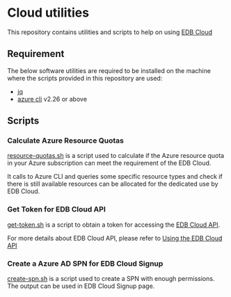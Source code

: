# Cloud utilities

This repository contains utilities and scripts to help on using [EDB Cloud][1]

## Requirement

The below software utilities are required to be installed on the machine
where the scripts provided in this repository are used:

- [jq][3]
- [azure cli][4] v2.26 or above

## Scripts

### Calculate Azure Resource Quotas

[resource-quotas.sh](./azure/resource-quotas.sh) is a script used to calculate
if the Azure resource quota in your Azure subscription can meet the requirement
of the EDB Cloud.

It calls to Azure CLI and queries some specific resource types and check if there is
still available resources can be allocated for the dedicated use by EDB Cloud.

### Get Token for EDB Cloud API

[get-token.sh](./api/get-token.sh) is a script to obtain a token for accessing
the [EDB Cloud API][2].

For more details about EDB Cloud API, please refer to [Using the EDB Cloud API][5]

### Create a Azure AD SPN for EDB Cloud Signup

[create-spn.sh](./azure/create-spn.sh) is a script used to create a SPN with enough
permissions. The output can be used in EDB Cloud Signup page.


[1]: https://www.enterprisedb.com/docs/edbcloud/latest/
[2]: https://portal.edbcloud.com/api/docs/
[3]: https://stedolan.github.io/jq/
[4]: https://docs.microsoft.com/en-us/cli/azure/
[5]: https://www.enterprisedb.com/docs/edbcloud/latest/reference
